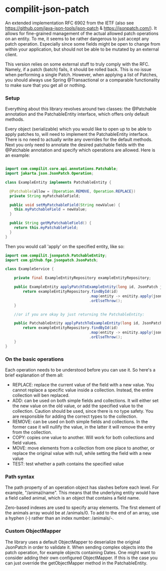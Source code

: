 # compilit-json-patch

An extended implementation RFC 6902 from the IETF (also see https://github.com/java-json-tools/json-patch
& https://jsonpatch.com/). It allows for fine-grained management of the actual allowed patch operations on an entity.
To me, it seems to be rather dangerous to just accept any patch operation. Especially since some fields might be open to
change from within your application, but should not be able to be mutated by an external client.

This version relies on some external stuff to truly comply with the RFC. Namely, if a patch (batch)
fails, it should be rolled back. This is no issue when performing a single Patch. However, when
applying a list of Patches, you should always use Spring @Transactional or a comparable functionality
to make sure that you get all or nothing.

### Setup

Everything about this library revolves around two classes: the @Patchable annotation and the
PatchableEntity interface, which offers only default methods.

Every object (serializable) which you would like to open up to be able to apply patches to, will need to implement
the PatchableEntity interface. There is no need to actually write any overrides for the default methods.
Next you only need to annotate the desired patchable fields with the @Patchable annotation and
specify which operations are allowed. Here is an example:

```java

import com.compilit.core.api.annotations.Patchable;
import jakarta.json.JsonPatch.Operation;

class ExampleEntity implements PatchableEntity {

  @Patchable(allow = {Operation.REMOVE, Operation.REPLACE})
  private String myPatchableField;

  public void setMyPatchableField(String newValue) {
    this.myPatchableField = newValue;
  }

  public String getMyPatchableField() {
    return this.myPatchableField;
  }
}
```

Then you would call 'apply' on the specified entity, like so:

```java
import com.compilit.jsonpatch.PatchableEntity;
import com.github.fge.jsonpatch.JsonPatch;

class ExampleService {

    private final ExampleEntityRepository exampleEntityRepository;

    public ExampleEntity applyPatchToExampleEntity(long id, JsonPatch jsonPatch) {
        return exampleEntityRepository.findById(id)
                                      .map(entity -> enitity.apply(jsonPatch, ExampleEntity.class))
                                      .orElseThrow();
    }

    //or if you are okay by just returning the PatchableEntity:

    public PatchableEntity applyPatchToExampleEntity(long id, JsonPatch jsonPatch) {
        return exampleEntityRepository.findById(id)
                                      .map(entity -> enitity.apply(jsonPatch))
                                      .orElseThrow();
    }
}
```

### On the basic operations

Each operation needs to be understood before you can use it. So here's a brief explanation of them
all:

- REPLACE: replace the current value of the field with a new value. You cannot replace a specific
  value inside a collection. Instead, the entire collection will ben replaced.
- ADD: can be used on both simple fields and collections. It will either set the new value on the
  old value, or add the specified value to the collection. Caution should be used, since there is no
  type safety. You are responsible for adding the correct types to the collection.
- REMOVE: can be used on both simple fields and collections. In the former case it will nullify the
  value, in the latter it will remove the entry from the collection.
- COPY: copies one value to another. Will work for both collections and field values.
- MOVE: move elements from a collection from one place to another, or replace the original value
  with null, while setting the field with a new value
- TEST: test whether a path contains the specified value

### Path syntax

The path property of an operation object has slashes before each level. For example, "/animal/name".
This means that the underlying entity would have a field called animal, which is an object that
contains a field name.

Zero-based indexes are used to specify array elements. The first element of the animals array would
be at /animals/0. To add to the end of an array, use a hyphen (-) rather than an index number:
/animals/-.

### Custom ObjectMapper

The library uses a default ObjectMapper to deserialize the original JsonPatch in order to validate it.
When sending complex objects into the patch operation, for example objects containing Dates. One
might want to consider adding their own configured ObjectMapper.
If this is the case you can just override the getObjectMapper method in the PatchableEntity.
